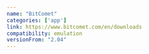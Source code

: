```yaml
---
name: "BitComet"
categories: ['app']
link: https://www.bitcomet.com/en/downloads
compatibility: emulation
versionFrom: "2.04"
---
```


